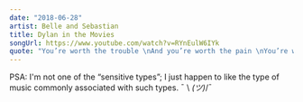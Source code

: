 ```yaml
---
date: "2018-06-28"
artist: Belle and Sebastian
title: Dylan in the Movies
songUrl: https://www.youtube.com/watch?v=RYnEulW6IYk
quote: "You’re worth the trouble \nAnd you’re worth the pain \nYou’re worth the worry, I would do the same \nIf we all went back to another time \nI will love you over"
---
```


PSA: I'm not one of the “sensitive types”; I just happen to like the type of music commonly associated with such types. ¯ \ _(ツ)_/¯ 
